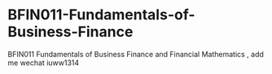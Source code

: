 # BFIN011-Fundamentals-of-Business-Finance
BFIN011 Fundamentals of Business Finance and Financial Mathematics , add me wechat iuww1314

